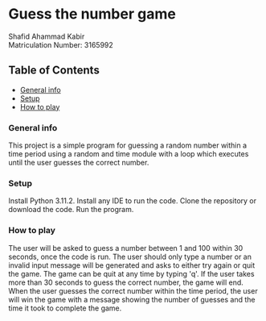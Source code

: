 # Guess the number game
Shafid Ahammad Kabir  
Matriculation Number: 3165992

## Table of Contents
* [General info](#general-info)
* [Setup](#setup)
* [How to play](#how-to-play)


### General info
This project is a simple program for guessing a random number within a time period using a random and time module with a loop which executes until the user guesses the correct number.

### Setup
Install Python 3.11.2.
Install any IDE to run the code.
Clone the repository or download the code.
Run the program.


### How to play

The user will be asked to guess a number between 1 and 100 within 30 seconds, once the code is run. The user should only type a number or an invalid input message will be generated and asks to either try again or quit the game. The game can be quit at any time by typing 'q'. 
If the user takes more than 30 seconds to guess the correct number, the game will end. 
When the user guesses the correct number within the time period, the user will win the game with a message showing the number of guesses and the time it took to complete the game.
